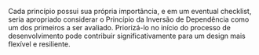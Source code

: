 Cada princípio possui sua própria importância, e em um eventual checklist, seria apropriado considerar o Princípio da Inversão de Dependência como um dos primeiros a ser avaliado. Priorizá-lo no início do processo de desenvolvimento pode contribuir significativamente para um design mais flexível e resiliente.